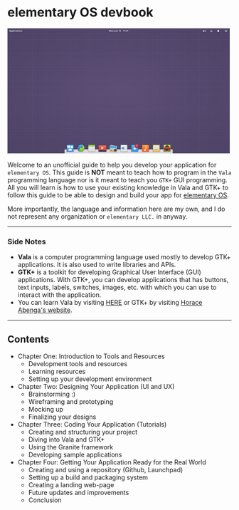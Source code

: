 # elementary OS devbook

![elementary OS Desktop](images/elementary-os.png)

Welcome to an unofficial guide to help you develop your application for `elementary OS`. This guide is **NOT** meant to teach how to program in the `Vala` programming language nor is it meant to teach you `GTK+` GUI programming. All you will learn is how to use your existing knowledge in Vala and GTK+ to follow this guide to be able to design and build your app for [elementary OS](elementary.io).

More importantly, the language and information here are my own, and I do not represent any organization or `elementary LLC.` in anyway.

***
### Side Notes
* **Vala** is a computer programming language used mostly to develop GTK+ applications. It is also used to write libraries and APIs.
* **GTK+** is a toolkit for developing Graphical User Interface (GUI) applications. With GTK+, you can develop applications that has buttons, text inputs, labels, switches, images, etc. with which you can use to interact with the application.
* You can learn Vala by visiting [HERE](link.com) or GTK+ by visiting [Horace Abenga's website](http://www.abenga.com/postseries/introduction-to-gtk+-programming-using-vala/).
***

## Contents
* Chapter One: Introduction to Tools and Resources
    * Development tools and resources
    * Learning resources
    * Setting up your development environment
*  Chapter Two: Designing Your Application (UI and UX)
    * Brainstorming :)
    * Wireframing and prototyping
    * Mocking up
    * Finalizing your designs
*  Chapter Three: Coding Your Application (Tutorials)
    * Creating and structuring your project
    * Diving into Vala and GTK+
    * Using the Granite framework
    * Developing sample applications
*  Chapter Four: Getting Your Application Ready for the Real World
    * Creating and using a repository (Github, Launchpad)
    * Setting up a build and packaging system
    * Creating a landing web-page
    * Future updates and improvements
    * Conclusion
